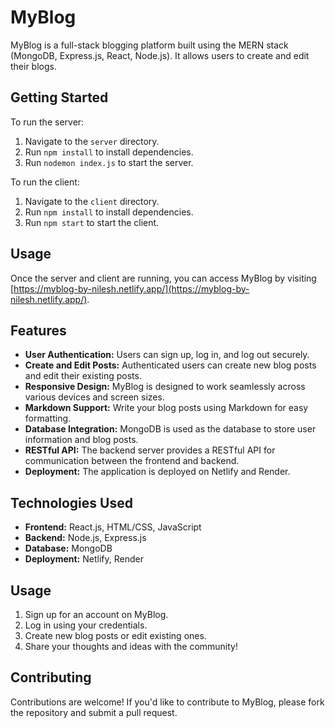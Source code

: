 # MyBlog

MyBlog is a full-stack blogging platform built using the MERN stack (MongoDB, Express.js, React, Node.js). It allows users to create and edit their blogs.

## Getting Started

To run the server:

1. Navigate to the `server` directory.
2. Run `npm install` to install dependencies.
3. Run `nodemon index.js` to start the server.

To run the client:

1. Navigate to the `client` directory.
2. Run `npm install` to install dependencies.
3. Run `npm start` to start the client.

## Usage

Once the server and client are running, you can access MyBlog by visiting [https://myblog-by-nilesh.netlify.app/](https://myblog-by-nilesh.netlify.app/).

## Features

- **User Authentication:** Users can sign up, log in, and log out securely.
- **Create and Edit Posts:** Authenticated users can create new blog posts and edit their existing posts.
- **Responsive Design:** MyBlog is designed to work seamlessly across various devices and screen sizes.
- **Markdown Support:** Write your blog posts using Markdown for easy formatting.
- **Database Integration:** MongoDB is used as the database to store user information and blog posts.
- **RESTful API:** The backend server provides a RESTful API for communication between the frontend and backend.
- **Deployment:** The application is deployed on Netlify and Render.

## Technologies Used

- **Frontend:** React.js, HTML/CSS, JavaScript
- **Backend:** Node.js, Express.js
- **Database:** MongoDB
- **Deployment:** Netlify, Render

## Usage

1. Sign up for an account on MyBlog.
2. Log in using your credentials.
3. Create new blog posts or edit existing ones.
4. Share your thoughts and ideas with the community!

## Contributing

Contributions are welcome! If you'd like to contribute to MyBlog, please fork the repository and submit a pull request.
